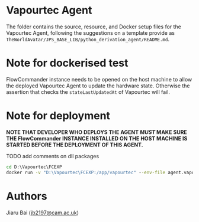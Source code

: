 # Vapourtec Agent
The folder contains the source, resource, and Docker setup files for the Vapourtec Agent, following the suggestions on a template provide as `TheWorldAvatar/JPS_BASE_LIB/python_derivation_agent/README.md`.

# Note for dockerised test
FlowCommander instance needs to be opened on the host machine to allow the deployed Vapourtec Agent to update the hardware state. Otherwise the assertion that checks the `stateLastUpdatedAt` of Vapourtec will fail.

# Note for deployment
**NOTE THAT DEVELOPER WHO DEPLOYS THE AGENT _MUST_ MAKE SURE THE FlowCommander INSTANCE INSTALLED ON THE HOST MACHINE IS STARTED BEFORE THE DEPLOYMENT OF THIS AGENT.**

TODO add comments on dll packages

```cmd
cd D:\Vapourtec\FCEXP
docker run -v "D:\Vapourtec\FCEXP:/app/vapourtec" --env-file agent.vapourtec.env --add-host=localhost:host-gateway --name vapourtec_agent ghcr.io/cambridge-cares/vapourtec_agent:1.0.0-SNAPSHOT
```

# Authors #

Jiaru Bai (jb2197@cam.ac.uk)

